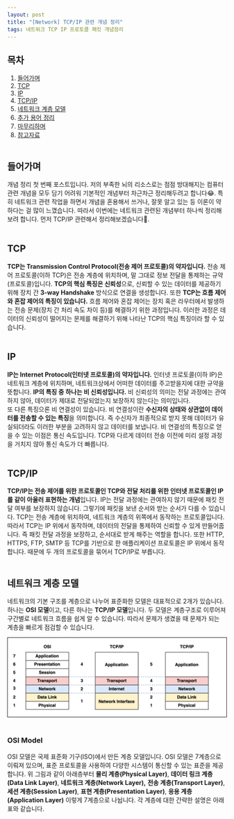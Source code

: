 ```yaml
---
layout: post
title: "[Network] TCP/IP 관련 개념 정리"
tags: 네트워크 TCP IP 프로토콜 패킷 개념정리
---
```

## 목차
1. [들어가며](#들어가며)
2. [TCP](#tcp)
3. [IP](#ip)
4. [TCP/IP](#TCP/IP)
5. [네트워크 계층 모델](#네트워크-계층-모델)
6. [추가 용어 정리](#추가-용어-정리)
7. [마무리하며](#마무리하며)
8. [참고자료](#참고자료)
<br/><br/>
   
## 들어가며
개념 정리 첫 번째 포스트입니다. 
저의 부족한 뇌의 리소스로는 점점 방대해지는 컴퓨터 관련 개념을 모두 담기 어려워 기본적인 개념부터 차근차근 정리해두려고 합니다😂. 
특히 네트워크 관련 작업을 하면서 개념을 혼용해서 쓰거나, 잘못 알고 있는 등 이론이 약하다는 걸 많이 느꼈습니다. 
따라서 이번에는 네트워크 관련된 개념부터 하나씩 정리해보려 합니다. 먼저 TCP/IP 관련해서 정리해보겠습니다🥸.
<br/><br/>

## TCP
**TCP는 Transmission Control Protocol(전송 제어 프로토콜)의 약자입니다.** 
전송 제어 프로토콜(이하 TCP)은 전송 계층에 위치하며, 말 그대로 정보 전달을 통제하는 규약(프로토콜)입니다. 
**TCP의 핵심 특징은 신뢰성**으로, 신뢰할 수 있는 데이터를 제공하기 위해 장치 간 **3-way Handshake** 방식으로 연결을 생성합니다. 
또한 **TCP는 흐름 제어와 혼잡 제어의 특징이 있습니다.** 
흐름 제어와 혼잡 제어는 장치 혹은 라우터에서 발생하는 전송 문제(장치 간 처리 속도 차이 등)를 해결하기 위한 과정입니다. 
이러한 과정은 데이터의 신뢰성이 떨어지는 문제를 해결하기 위해 나타난 TCP의 핵심 특징이라 할 수 있습니다.
<br/><br/>

## IP
**IP는 Internet Protocol(인터넷 프로토콜)의 약자입니다.**
인터넷 프로토콜(이하 IP)은 네트워크 계층에 위치하며, 네트워크상에서 어떠한 데이터를 주고받을지에 대한 규약을 뜻합니다. 
**IP의 특징 중 하나는 비 신뢰성입니다.** 
비 신뢰성의 의미는 전달 과정에는 관여하지 않아, 데이터가 제대로 전달되었는지 보장하지 않는다는 의미입니다.  
또 다른 특징으론 비 연결성이 있습니다. 
비 연결성이란 **수신자의 상태와 상관없이 데이터를 전송할 수 있는 특징**을 의미합니다. 
즉 수신자가 최종적으로 받지 못해 데이터가 유실되더라도 이러한 부분을 고려하지 않고 데이터를 보냅니다. 
비 연결성의 특징으로 얻을 수 있는 이점은 통신 속도입니다. 
TCP와 다르게 데이터 전송 이전에 미리 설정 과정을 거치지 않아 통신 속도가 더 빠릅니다.
<br/><br/>

## TCP/IP
**TCP/IP는 전송 제어를 위한 프로토콜인 TCP와 전달 처리를 위한 인터넷 프로토콜인 IP를 같이 아울러 표현하는 개념**입니다.
IP는 전달 과정에는 관여하지 않기 때문에 패킷 전달 여부를 보장하지 않습니다. 
그렇기에 패킷을 보낸 순서와 받는 순서가 다를 수 있습니다. 
TCP는 전송 계층에 위치하여, 네트워크 계층의 위쪽에서 동작하는 프로토콜입니다. 
따라서 TCP는 IP 위에서 동작하며, 데이터의 전달을 통제하여 신뢰할 수 있게 만들어줍니다. 
즉 패킷 전달 과정을 보장하고, 순서대로 받게 해주는 역할을 합니다. 
또한 HTTP, HTTPS, FTP, SMTP 등 TCP를 기반으로 한 애플리케이션 프로토콜은 IP 위에서 동작합니다. 
때문에 두 개의 프로토콜을 묶어서 TCP/IP로 부릅니다.
<br/><br/>

## 네트워크 계층 모델
네트워크의 기본 구조를 계층으로 나누어 표준화한 모델은 대표적으로 2개가 있습니다. 
하나는 **OSI 모델**이고, 다른 하나는 **TCP/IP 모델**입니다. 
두 모델은 계층구조로 이루어져 구간별로 네트워크 흐름을 쉽게 알 수 있습니다. 
따라서 문제가 생겼을 때 문제가 되는 계층을 빠르게 점검할 수 있습니다.

<img src = "/post_images/2023-02-07-network-what-is-tcp-ip/osi-and-tcp-ip-layer.png" width=auto height=auto border="1">
<br/><br/>

### OSI Model
OSI 모델은 국제 표준화 기구(ISO)에서 만든 계층 모델입니다. 
OSI 모델은 7계층으로 이뤄져 있으며, 표준 프로토콜을 사용하여 다양한 시스템이 통신할 수 있는 표준을 제공합니다. 
위 그림과 같이 아래층부터 **물리 계층(Physical Layer)**, **데이터 링크 계층(Data Link Layer)**, **네트워크 계층(Network Layer),** **전송 계층(Transport Layer)**, **세션 계층(Session Layer)**, **표현 계층(Presentation Layer)**, **응용 계층(Application Layer)** 이렇게 7계층으로 나뉩니다. 
각 계층에 대한 간략한 설명은 아래 표와 같습니다.